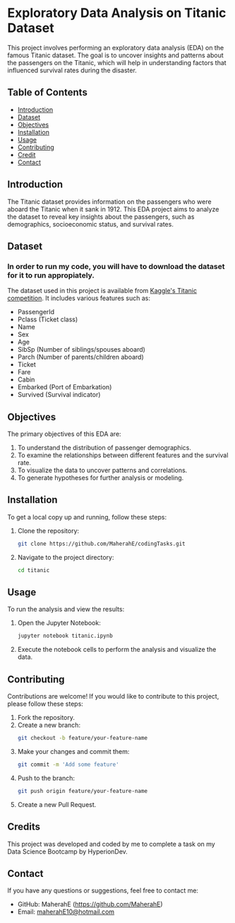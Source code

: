 # Exploratory Data Analysis on Titanic Dataset

This project involves performing an exploratory data analysis (EDA) on the famous Titanic dataset. The goal is to uncover insights and patterns about the passengers on the Titanic, which will help in understanding factors that influenced survival rates during the disaster.

## Table of Contents

- [Introduction](#introduction)
- [Dataset](#dataset)
- [Objectives](#objectives)
- [Installation](#installation)
- [Usage](#usage)
- [Contributing](#contributing)
- [Credit](#credit)
- [Contact](#contact)

## Introduction

The Titanic dataset provides information on the passengers who were aboard the Titanic when it sank in 1912. This EDA project aims to analyze the dataset to reveal key insights about the passengers, such as demographics, socioeconomic status, and survival rates.

## Dataset
### In order to run my code, you will have to download the dataset for it to run appropiately.

The dataset used in this project is available from [Kaggle's Titanic competition](https://www.kaggle.com/c/titanic/data). 
It includes various features such as:
- PassengerId
- Pclass (Ticket class)
- Name
- Sex
- Age
- SibSp (Number of siblings/spouses aboard)
- Parch (Number of parents/children aboard)
- Ticket
- Fare
- Cabin
- Embarked (Port of Embarkation)
- Survived (Survival indicator)

## Objectives

The primary objectives of this EDA are:
1. To understand the distribution of passenger demographics.
2. To examine the relationships between different features and the survival rate.
3. To visualize the data to uncover patterns and correlations.
4. To generate hypotheses for further analysis or modeling.

## Installation

To get a local copy up and running, follow these steps:

1. Clone the repository:
   ```sh
   git clone https://github.com/MaherahE/codingTasks.git
   ```
2. Navigate to the project directory:
   ```sh
   cd titanic
   ```

## Usage

To run the analysis and view the results:

1. Open the Jupyter Notebook:
   ```sh
   jupyter notebook titanic.ipynb
   ```
2. Execute the notebook cells to perform the analysis and visualize the data.

## Contributing

Contributions are welcome! If you would like to contribute to this project, please follow these steps:

1. Fork the repository.
2. Create a new branch:
   ```sh
   git checkout -b feature/your-feature-name
   ```
3. Make your changes and commit them:
   ```sh
   git commit -m 'Add some feature'
   ```
4. Push to the branch:
   ```sh
   git push origin feature/your-feature-name
   ```
5. Create a new Pull Request.

## Credits

This project was developed and coded by me to complete a task on my Data Science Bootcamp by HyperionDev.


## Contact

If you have any questions or suggestions, feel free to contact me:

- GitHub: MaherahE (https://github.com/MaherahE)
- Email: maherahE10@hotmail.com
